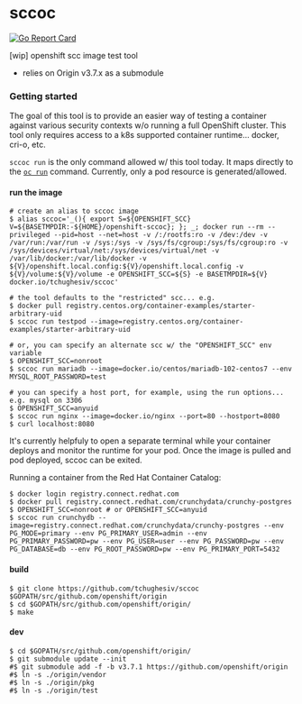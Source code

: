 # sccoc

[![Go Report Card](https://goreportcard.com/badge/github.com/tchughesiv/sccoc)](https://goreportcard.com/report/github.com/tchughesiv/sccoc)

[wip] openshift scc image test tool

 - relies on Origin v3.7.x as a submodule

### Getting started

The goal of this tool is to provide an easier way of testing a container against various security contexts w/o running a full OpenShift cluster. This tool only requires access to a k8s supported container runtime... docker, cri-o, etc.

`sccoc run` is the only command allowed w/ this tool today.  It maps directly to the [`oc run`](https://docs.openshift.org/latest/cli_reference/basic_cli_operations.html#run) command. Currently, only a pod resource is generated/allowed.

#### run the image

```shell
# create an alias to sccoc image
$ alias sccoc='_(){ export S=${OPENSHIFT_SCC} V=${BASETMPDIR:-${HOME}/openshift-sccoc}; }; _; docker run --rm --privileged --pid=host --net=host -v /:/rootfs:ro -v /dev:/dev -v /var/run:/var/run -v /sys:/sys -v /sys/fs/cgroup:/sys/fs/cgroup:ro -v /sys/devices/virtual/net:/sys/devices/virtual/net -v /var/lib/docker:/var/lib/docker -v ${V}/openshift.local.config:${V}/openshift.local.config -v ${V}/volume:${V}/volume -e OPENSHIFT_SCC=${S} -e BASETMPDIR=${V} docker.io/tchughesiv/sccoc'

# the tool defaults to the "restricted" scc... e.g.
$ docker pull registry.centos.org/container-examples/starter-arbitrary-uid
$ sccoc run testpod --image=registry.centos.org/container-examples/starter-arbitrary-uid

# or, you can specify an alternate scc w/ the "OPENSHIFT_SCC" env variable
$ OPENSHIFT_SCC=nonroot
$ sccoc run mariadb --image=docker.io/centos/mariadb-102-centos7 --env MYSQL_ROOT_PASSWORD=test

# you can specify a host port, for example, using the run options... e.g. mysql on 3306
$ OPENSHIFT_SCC=anyuid
$ sccoc run nginx --image=docker.io/nginx --port=80 --hostport=8080
$ curl localhost:8080
```

It's currently helpfuly to open a separate terminal while your container deploys and monitor the runtime for your pod. Once the image is pulled and pod deployed, sccoc can be exited.

Running a container from the Red Hat Container Catalog:
```shell
$ docker login registry.connect.redhat.com
$ docker pull registry.connect.redhat.com/crunchydata/crunchy-postgres
$ OPENSHIFT_SCC=nonroot # or OPENSHIFT_SCC=anyuid
$ sccoc run crunchydb --image=registry.connect.redhat.com/crunchydata/crunchy-postgres --env PG_MODE=primary --env PG_PRIMARY_USER=admin --env PG_PRIMARY_PASSWORD=pw --env PG_USER=user --env PG_PASSWORD=pw --env PG_DATABASE=db --env PG_ROOT_PASSWORD=pw --env PG_PRIMARY_PORT=5432
```

#### build
```shell
$ git clone https://github.com/tchughesiv/sccoc $GOPATH/src/github.com/openshift/origin
$ cd $GOPATH/src/github.com/openshift/origin/
$ make
```

#### dev
```shell
$ cd $GOPATH/src/github.com/openshift/origin/
$ git submodule update --init
#$ git submodule add -f -b v3.7.1 https://github.com/openshift/origin
#$ ln -s ./origin/vendor
#$ ln -s ./origin/pkg
#$ ln -s ./origin/test
```
